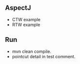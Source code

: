 ## AspectJ 
  - CTW  example
  - RTW  example

## Run
  - mvn clean compile.
  - pointcut detail in test comment.
